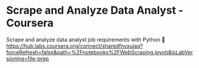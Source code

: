 # Scrape and Analyze Data Analyst - Coursera
Scrape and analyze data analyst job requirements with Python
🔗 https://hub.labs.coursera.org/connect/sharedfnvxuiaq?forceRefresh=false&path=%2Fnotebooks%2FWebScraping.ipynb&isLabVersioning=file-prep
